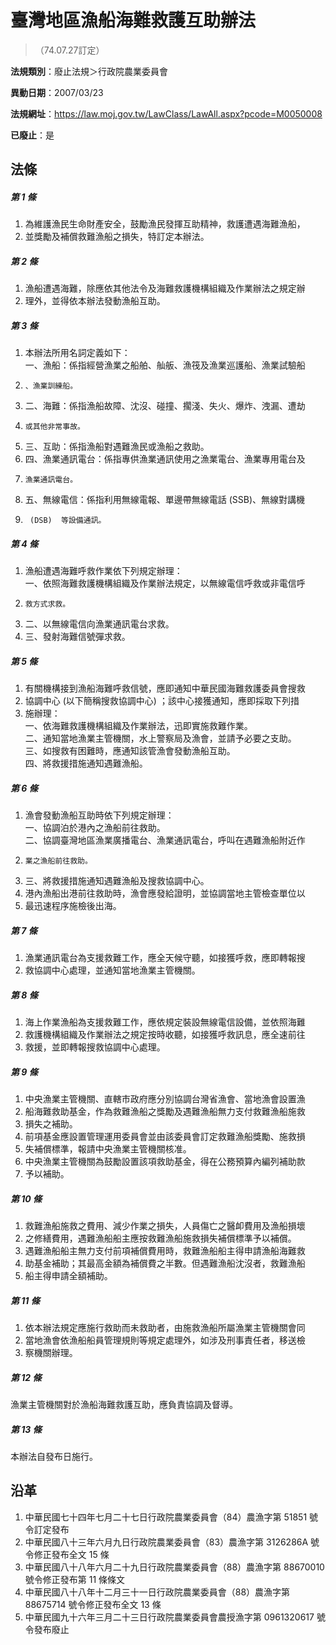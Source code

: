 # 臺灣地區漁船海難救護互助辦法
> （74.07.27訂定）

**法規類別**：廢止法規＞行政院農業委員會

**異動日期**：2007/03/23  

**法規網址**：https://law.moj.gov.tw/LawClass/LawAll.aspx?pcode=M0050008

**已廢止**：是



## 法條
##### 第 1 條
1. 為維護漁民生命財產安全，鼓勵漁民發揮互助精神，救護遭遇海難漁船，
1. 並獎勵及補償救難漁船之損失，特訂定本辦法。

##### 第 2 條
1. 漁船遭遇海難，除應依其他法令及海難救護機構組織及作業辦法之規定辦
1. 理外，並得依本辦法發動漁船互助。

##### 第 3 條
1. 本辦法所用名詞定義如下：  
一、漁船：係指經營漁業之船舶、舢舨、漁筏及漁業巡護船、漁業試驗船
1.     、漁業訓練船。
1. 二、海難：係指漁船故障、沈沒、碰撞、擱淺、失火、爆炸、洩漏、遭劫
1.     或其他非常事故。
1. 三、互助：係指漁船對遇難漁民或漁船之救助。
1. 四、漁業通訊電台：係指專供漁業通訊使用之漁業電台、漁業專用電台及
1.     漁業通訊電台。
1. 五、無線電信：係指利用無線電報、單邊帶無線電話 (SSB)、無線對講機
1.      (DSB)  等設備通訊。

##### 第 4 條
1. 漁船遭遇海難呼救作業依下列規定辦理：  
一、依照海難救護機構組織及作業辦法規定，以無線電信呼救或非電信呼
1.     救方式求救。
1. 二、以無線電信向漁業通訊電台求救。
1. 三、發射海難信號彈求救。

##### 第 5 條
1. 有關機構接到漁船海難呼救信號，應即通知中華民國海難救護委員會搜救
1. 協調中心 (以下簡稱搜救協調中心) ；該中心接獲通知，應即採取下列措
1. 施辦理：  
一、依海難救護機構組織及作業辦法，迅即實施救難作業。  
二、通知當地漁業主管機關，水上警察局及漁會，並請予必要之支助。  
三、如搜救有困難時，應通知該管漁會發動漁船互助。  
四、將救援措施通知遇難漁船。

##### 第 6 條
1. 漁會發動漁船互助時依下列規定辦理：  
一、協調泊於港內之漁船前往救助。  
二、協調臺灣地區漁業廣播電台、漁業通訊電台，呼叫在遇難漁船附近作
1.     業之漁船前往救助。
1. 三、將救援措施通知遇難漁船及搜救協調中心。
1. 港內漁船出港前往救助時，漁會應發給證明，並協調當地主管檢查單位以
1. 最迅速程序施檢後出海。

##### 第 7 條
1. 漁業通訊電台為支援救難工作，應全天候守聽，如接獲呼救，應即轉報搜
1. 救協調中心處理，並通知當地漁業主管機關。

##### 第 8 條
1. 海上作業漁船為支援救難工作，應依規定裝設無線電信設備，並依照海難
1. 救護機構組織及作業辦法之規定按時收聽，如接獲呼救訊息，應全速前往
1. 救援，並即轉報搜救協調中心處理。

##### 第 9 條
1. 中央漁業主管機關、直轄市政府應分別協調台灣省漁會、當地漁會設置漁
1. 船海難救助基金，作為救難漁船之獎勵及遇難漁船無力支付救難漁船施救
1. 損失之補助。
1. 前項基金應設置管理運用委員會並由該委員會訂定救難漁船獎勵、施救損
1. 失補償標準，報請中央漁業主管機關核准。
1. 中央漁業主管機關為鼓勵設置該項救助基金，得在公務預算內編列補助款
1. 予以補助。

##### 第 10 條
1. 救難漁船施救之費用、減少作業之損失，人員傷亡之醫卹費用及漁船損壞
1. 之修繕費用，遇難漁船船主應按救難漁船施救損失補償標準予以補償。
1. 遇難漁船船主無力支付前項補償費用時，救難漁船船主得申請漁船海難救
1. 助基金補助；其最高金額為補償費之半數。但遇難漁船沈沒者，救難漁船
1. 船主得申請全額補助。

##### 第 11 條
1. 依本辦法規定應施行救助而未救助者，由施救漁船所屬漁業主管機關會同
1. 當地漁會依漁船船員管理規則等規定處理外，如涉及刑事責任者，移送檢
1. 察機關辦理。

##### 第 12 條
漁業主管機關對於漁船海難救護互助，應負責協調及督導。

##### 第 13 條
本辦法自發布日施行。

## 沿革
1. 中華民國七十四年七月二十七日行政院農業委員會（84）農漁字第 51851  號令訂定發布
1. 中華民國八十三年六月九日行政院農業委員會（83）農漁字第 3126286A 號令修正發布全文 15 條
1. 中華民國八十八年六月二十九日行政院農業委員會（88）農漁字第 88670010 號令修正發布第 11 條條文
1. 中華民國八十八年十二月三十一日行政院農業委員會（88）農漁字第 88675714 號令修正發布全文 13 條
1. 中華民國九十六年三月二十三日行政院農業委員會農授漁字第 0961320617 號令發布廢止
